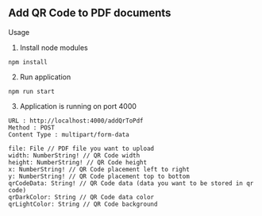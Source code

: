 ## Add QR Code to PDF documents

Usage

1. Install node modules

```
npm install
```

2. Run application
```
npm run start
```


3. Application is running on port 4000

```
URL : http://localhost:4000/addQrToPdf
Method : POST
Content Type : multipart/form-data

file: File // PDF file you want to upload
width: NumberString! // QR Code width
height: NumberString! // QR Code height
x: NumberString! // QR Code placement left to right
y: NumberString! // QR Code placement top to bottom
qrCodeData: String! // QR Code data (data you want to be stored in qr code)
qrDarkColor: String // QR Code data color
qrLightColor: String // QR Code background
```
